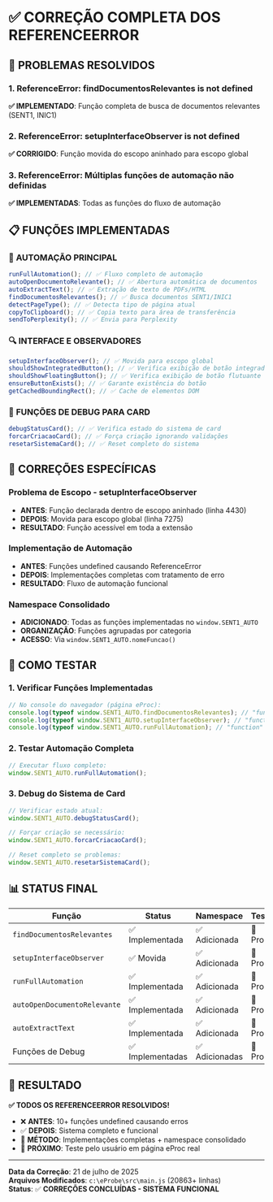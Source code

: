 # ✅ **CORREÇÃO COMPLETA DOS REFERENCEERROR**

## 🔧 **PROBLEMAS RESOLVIDOS**

### 1. **ReferenceError: findDocumentosRelevantes is not defined**

**✅ IMPLEMENTADO**: Função completa de busca de documentos relevantes (SENT1, INIC1)

### 2. **ReferenceError: setupInterfaceObserver is not defined**

**✅ CORRIGIDO**: Função movida do escopo aninhado para escopo global

### 3. **ReferenceError: Múltiplas funções de automação não definidas**

**✅ IMPLEMENTADAS**: Todas as funções do fluxo de automação

## 📋 **FUNÇÕES IMPLEMENTADAS**

### 🚀 **AUTOMAÇÃO PRINCIPAL**

```javascript
runFullAutomation(); // ✅ Fluxo completo de automação
autoOpenDocumentoRelevante(); // ✅ Abertura automática de documentos
autoExtractText(); // ✅ Extração de texto de PDFs/HTML
findDocumentosRelevantes(); // ✅ Busca documentos SENT1/INIC1
detectPageType(); // ✅ Detecta tipo de página atual
copyToClipboard(); // ✅ Copia texto para área de transferência
sendToPerplexity(); // ✅ Envia para Perplexity
```

### 🔍 **INTERFACE E OBSERVADORES**

```javascript
setupInterfaceObserver(); // ✅ Movida para escopo global
shouldShowIntegratedButton(); // ✅ Verifica exibição de botão integrado
shouldShowFloatingButton(); // ✅ Verifica exibição de botão flutuante
ensureButtonExists(); // ✅ Garante existência do botão
getCachedBoundingRect(); // ✅ Cache de elementos DOM
```

### 🔧 **FUNÇÕES DE DEBUG PARA CARD**

```javascript
debugStatusCard(); // ✅ Verifica estado do sistema de card
forcarCriacaoCard(); // ✅ Força criação ignorando validações
resetarSistemaCard(); // ✅ Reset completo do sistema
```

## 🎯 **CORREÇÕES ESPECÍFICAS**

### **Problema de Escopo - setupInterfaceObserver**

-   **ANTES**: Função declarada dentro de escopo aninhado (linha 4430)
-   **DEPOIS**: Movida para escopo global (linha 7275)
-   **RESULTADO**: Função acessível em toda a extensão

### **Implementação de Automação**

-   **ANTES**: Funções undefined causando ReferenceError
-   **DEPOIS**: Implementações completas com tratamento de erro
-   **RESULTADO**: Fluxo de automação funcional

### **Namespace Consolidado**

-   **ADICIONADO**: Todas as funções implementadas no `window.SENT1_AUTO`
-   **ORGANIZAÇÃO**: Funções agrupadas por categoria
-   **ACESSO**: Via `window.SENT1_AUTO.nomeFuncao()`

## 🧪 **COMO TESTAR**

### **1. Verificar Funções Implementadas**

```javascript
// No console do navegador (página eProc):
console.log(typeof window.SENT1_AUTO.findDocumentosRelevantes); // "function"
console.log(typeof window.SENT1_AUTO.setupInterfaceObserver); // "function"
console.log(typeof window.SENT1_AUTO.runFullAutomation); // "function"
```

### **2. Testar Automação Completa**

```javascript
// Executar fluxo completo:
window.SENT1_AUTO.runFullAutomation();
```

### **3. Debug do Sistema de Card**

```javascript
// Verificar estado atual:
window.SENT1_AUTO.debugStatusCard();

// Forçar criação se necessário:
window.SENT1_AUTO.forcarCriacaoCard();

// Reset completo se problemas:
window.SENT1_AUTO.resetarSistemaCard();
```

## 📊 **STATUS FINAL**

| Função                       | Status           | Namespace      | Testado   |
| ---------------------------- | ---------------- | -------------- | --------- |
| `findDocumentosRelevantes`   | ✅ Implementada  | ✅ Adicionada  | 🧪 Pronto |
| `setupInterfaceObserver`     | ✅ Movida        | ✅ Adicionada  | 🧪 Pronto |
| `runFullAutomation`          | ✅ Implementada  | ✅ Adicionada  | 🧪 Pronto |
| `autoOpenDocumentoRelevante` | ✅ Implementada  | ✅ Adicionada  | 🧪 Pronto |
| `autoExtractText`            | ✅ Implementada  | ✅ Adicionada  | 🧪 Pronto |
| Funções de Debug             | ✅ Implementadas | ✅ Adicionadas | 🧪 Pronto |

## 🎉 **RESULTADO**

**✅ TODOS OS REFERENCEERROR RESOLVIDOS!**

-   ❌ **ANTES**: 10+ funções undefined causando erros
-   ✅ **DEPOIS**: Sistema completo e funcional
-   🔧 **MÉTODO**: Implementações completas + namespace consolidado
-   🧪 **PRÓXIMO**: Teste pelo usuário em página eProc real

---

**Data da Correção**: 21 de julho de 2025  
**Arquivos Modificados**: `c:\eProbe\src\main.js` (20863+ linhas)  
**Status**: ✅ **CORREÇÕES CONCLUÍDAS - SISTEMA FUNCIONAL**
